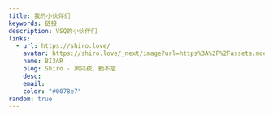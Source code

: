 ```yaml
---
title: 我的小伙伴们
keywords: 链接
description: VSQ的小伙伴们
links:
  - url: https://shiro.love/
    avatar: https://shiro.love/_next/image?url=https%3A%2F%2Fassets.moedev.cn%2Fblog%2Fphoto%2Fuser%2Fhead.jpg!webp&w=640&q=75
    name: BI3AR
    blog: Shiro - 夙兴夜，勤不怠
    desc: 
    email: 
    color: "#0078e7"
random: true
---
```


<YunLinks :links="frontmatter.links" :random="frontmatter.random" />

